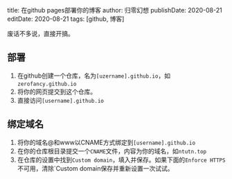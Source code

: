 title: 在github pages部署你的博客
author: 归零幻想
publishDate: 2020-08-21
editDate: 2020-08-21
tags: [github, 博客]

<!--config-->

废话不多说，直接开搞。

## 部署

1. 在github创建一个仓库，名为`[uzername].github.io`，如`zerofancy.github.io`
2. 将你的网页提交到这个仓库。
3. 直接访问`[username].github.io`

## 绑定域名

1. 将你的域名@和www以CNAME方式绑定到`[username].github.io`
2. 在你的仓库根目录提交一个`CNAME`文件，内容为你的域名，如`ntutn.top`
3. 在仓库的设置中找到`Custom domain`，填入并保存。如果下面的`Enforce HTTPS`不可用，清除`Custom domain保存并重新设置一次试试。

<!--summary-->
